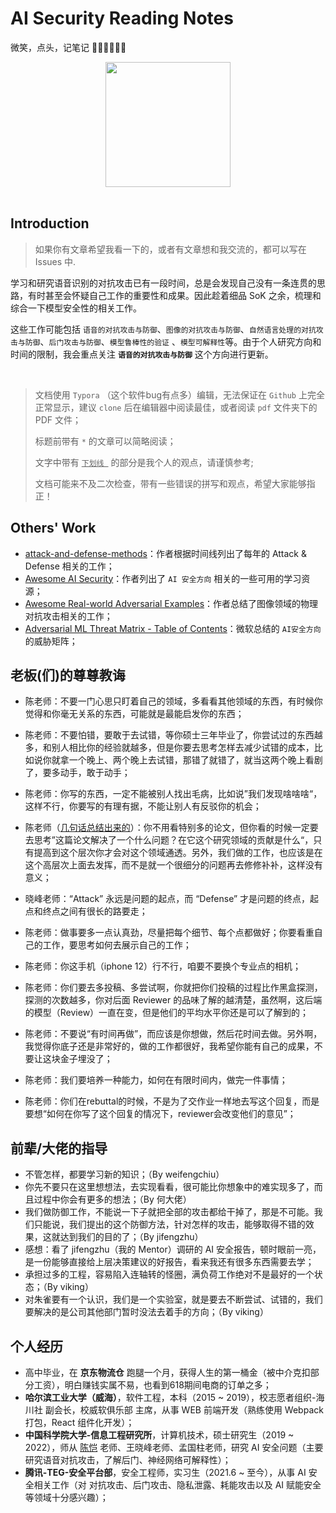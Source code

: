 # AI Security Reading Notes

微笑，点头，记笔记 :sunflower::sunflower::sunflower::sunflower::sunflower::sunflower:

<div align="center"><img src="pictures/840ad2d34eef686053fecac7eb743e1.jpg" height="200"/></div>

<br/>

## Introduction

> 如果你有文章希望我看一下的，或者有文章想和我交流的，都可以写在 Issues 中.

学习和研究语音识别的对抗攻击已有一段时间，总是会发现自己没有一条连贯的思路，有时甚至会怀疑自己工作的重要性和成果。因此趁着细品 SoK 之余，梳理和综合一下模型安全性的相关工作。

这些工作可能包括 `语音的对抗攻击与防御`、`图像的对抗攻击与防御`、`自然语言处理的对抗攻击与防御`、`后门攻击与防御`、`模型鲁棒性的验证` 、`模型可解释性`等。由于个人研究方向和时间的限制，我会重点关注 <b>`语音的对抗攻击与防御`</b> 这个方向进行更新。

<br/>

> 文档使用 `Typora` （这个软件bug有点多）编辑，无法保证在 `Github` 上完全正常显示，建议 `clone` 后在编辑器中阅读最佳，或者阅读 `pdf` 文件夹下的 PDF 文件；
>
> 标题前带有 `*` 的文章可以简略阅读；
>
> 文字中带有 <u>`下划线 `</u> 的部分是我个人的观点，请谨慎参考;
>
> 文档可能来不及二次检查，带有一些错误的拼写和观点，希望大家能够指正！



## Others' Work

- [attack-and-defense-methods](https://github.com/tao-bai/attack-and-defense-methods)：作者根据时间线列出了每年的 Attack & Defense 相关的工作；
- [Awesome AI Security](https://github.com/DeepSpaceHarbor/Awesome-AI-Security)：作者列出了 `AI 安全方向` 相关的一些可用的学习资源；
- [Awesome Real-world Adversarial Examples](https://github.com/lionelmessi6410/awesome-real-world-adversarial-examples)：作者总结了图像领域的物理对抗攻击相关的工作；
- [Adversarial ML Threat Matrix - Table of Contents](https://github.com/mitre/advmlthreatmatrix)：微软总结的 `AI安全方向` 的威胁矩阵；



## 老板(们)的尊尊教诲

- 陈老师：不要一门心思只盯着自己的领域，多看看其他领域的东西，有时候你觉得和你毫无关系的东西，可能就是最能启发你的东西；

- 陈老师：不要怕错，要敢于去试错，等你硕士三年毕业了，你尝试过的东西越多，和别人相比你的经验就越多，但是你要去思考怎样去减少试错的成本，比如说你就拿一个晚上、两个晚上去试错，那错了就错了，就当这两个晚上看剧了，要多动手，敢于动手；

- 陈老师：你写的东西，一定不能被别人找出毛病，比如说”我们发现啥啥啥“，这样不行，你要写的有理有据，不能让别人有反驳你的机会；

- 陈老师（<u>几句话总结出来的</u>）：你不用看特别多的论文，但你看的时候一定要去思考”这篇论文解决了一个什么问题？在它这个研究领域的贡献是什么“，只有提高到这个层次你才会对这个领域通透。另外，我们做的工作，也应该是在这个高层次上面去发挥，而不是就一个很细分的问题再去修修补补，这样没有意义；

- 晓峰老师：“Attack” 永远是问题的起点，而 “Defense” 才是问题的终点，起点和终点之间有很长的路要走；

- 陈老师：做事要多一点认真劲，尽量把每个细节、每个点都做好；你要看重自己的工作，要思考如何去展示自己的工作；

- 陈老师：你这手机（iphone 12）行不行，咱要不要换个专业点的相机；

- 陈老师：你们要去多投稿、多尝试啊，你就把你们投稿的过程比作黑盒探测，探测的次数越多，你对后面 Reviewer 的品味了解的越清楚，虽然啊，这后端的模型（Review）一直在变，但是他们的平均水平你还是可以了解到的；

- 陈老师：不要说“有时间再做”，而应该是你想做，然后花时间去做。另外啊，我觉得你底子还是非常好的，做的工作都很好，我希望你能有自己的成果，不要让这块金子埋没了；

- 陈老师：我们要培养一种能力，如何在有限时间内，做完一件事情；

- 陈老师：你们在rebuttal的时候，不是为了交作业一样地去写这个回复，而是要想“如何在你写了这个回复的情况下，reviewer会改变他们的意见”；

  

## 前辈/大佬的指导

- 不管怎样，都要学习新的知识；（By weifengchiu）
- 你先不要只在这里想想法，去实现看看，很可能比你想象中的难实现多了，而且过程中你会有更多的想法；（By 何大佬）
- 我们做防御工作，不能说一下子就把全部的攻击都给干掉了，那是不可能。我们只能说，我们提出的这个防御方法，针对怎样的攻击，能够取得不错的效果，这就达到我们的目的了；（By jifengzhu）
- 感想：看了 jifengzhu（我的 Mentor）调研的 AI 安全报告，顿时眼前一亮，是一份能够直接给上层决策建议的好报告，看来我还有很多东西需要去学；
- 承担过多的工程，容易陷入连轴转的怪圈，满负荷工作绝对不是最好的一个状态；（By viking）
- 对朱雀要有一个认识，我们是一个实验室，就是要去不断尝试、试错的，我们要解决的是公司其他部门暂时没法去着手的方向；（By viking）



## 个人经历

- 高中毕业，在 **京东物流仓** 跑腿一个月，获得人生的第一桶金（被中介克扣部分工资），明白赚钱实属不易，也看到618期间电商的订单之多；
- **哈尔滨工业大学（威海）**，软件工程，本科（2015 ~ 2019），校志愿者组织-海川社 副会长，校威软俱乐部 主席，从事 WEB 前端开发（熟练使用 Webpack 打包，React 组件化开发）；
- **中国科学院大学-信息工程研究所**，计算机技术，硕士研究生（2019 ~ 2022），师从 [陈恺](http://kaichen.org/) 老师、王晓峰老师、孟国柱老师，研究 AI 安全问题（主要研究语音对抗攻击，了解后门、神经网络可解释性）；
- **腾讯-TEG-安全平台部**，安全工程师，实习生（2021.6 ~ 至今），从事 AI 安全相关工作（对 对抗攻击、后门攻击、隐私泄露、耗能攻击以及 AI 赋能安全等领域十分感兴趣）；

